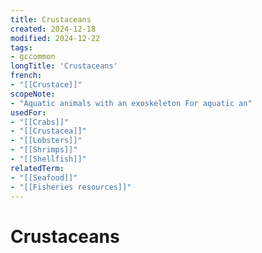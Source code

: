 ```yaml
---
title: Crustaceans
created: 2024-12-18
modified: 2024-12-22
tags:
- gccommon
longTitle: 'Crustaceans'
french:
- "[[Crustace]]"
scopeNote:
- "Aquatic animals with an exoskeleton For aquatic an"
usedFor:
- "[[Crabs]]"
- "[[Crustacea]]"
- "[[Lobsters]]"
- "[[Shrimps]]"
- "[[Shellfish]]"
relatedTerm:
- "[[Seafood]]"
- "[[Fisheries resources]]"
---
```

# Crustaceans
